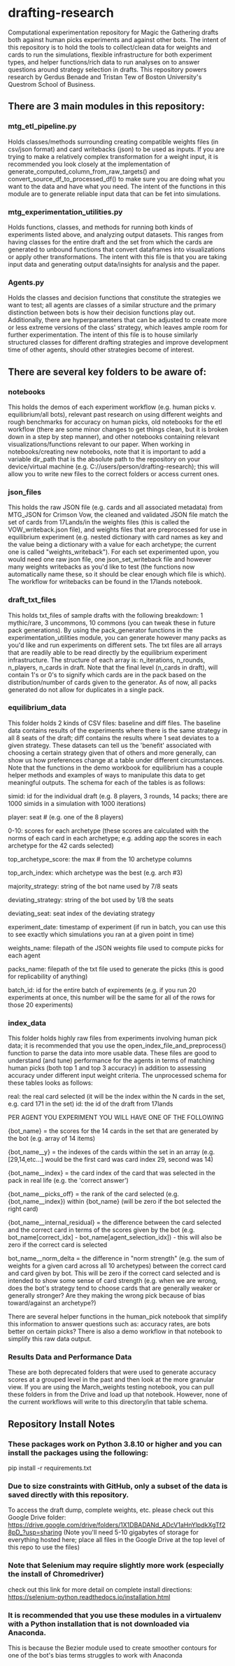 # drafting-research
Computational experimentation repository for Magic the Gathering drafts both against human picks experiments and against other bots. The intent of this repository is to hold the tools to collect/clean data for weights and cards to run the simulations, flexible infrastructure for both experiment types, and helper functions/rich data to run analyses on to answer questions around strategy selection in drafts. This repository powers research by Gerdus Benade and Tristan Tew of Boston University's Questrom School of Business. 

## There are 3 main modules in this repository:

### mtg_etl_pipeline.py
Holds classes/methods surrounding creating compatible weights files (in csv/json format) and card writebacks (json) to be used as inputs. If you are trying to make a relatively complex transformation for a weight input, it is recommended you look closely at the implementation of generate_computed_column_from_raw_targets() and convert_source_df_to_processed_df() to make sure you are doing what you want to the data and have what you need. The intent of the functions in this module are to generate reliable input data that can be fet into simulations. 

### mtg_experimentation_utilities.py
Holds functions, classes, and methods for running both kinds of experiments listed above, and analyzing output datasets. This ranges from having classes for the entire draft and the set from which the cards are generated to unbound functions that convert dataframes into visualizations or apply other transformations. The intent with this file is that you are taking input data and generating output data/insights for analysis and the paper. 

### Agents.py
Holds the classes and decision functions that constitute the strategies we want to test; all agents are classes of a similar structure and the primary distinction between bots is how their decision functions play out. Additionally, there are hyperparameters that can be adjusted to create more or less extreme versions of the class' strategy, which leaves ample room for further experimentation. The intent of this file is to house similarly structured classes for different drafting strategies and improve development time of other agents, should other strategies become of interest. 

## There are several key folders to be aware of:

### notebooks
This holds the demos of each experiment workflow (e.g. human picks v. equilibrium/all bots), relevant past research on using different weights and rough benchmarks for accuracy on human picks, old notebooks for the etl workflow (there are some minor changes to get things clean, but it is broken down in a step by step manner), and other notebooks containing relevant visualizations/functions relevant to our paper. When working in notebooks/creating new notebooks, note that it is important to add a variable dir_path that is the absolute path to the repository on your device/virtual machine (e.g. C://users/person/drafting-research); this will allow you to write new files to the correct folders or access current ones. 

### json_files
This holds the raw JSON file (e.g. cards and all associated metadata) from MTG_JSON for Crimson Vow, the cleaned and validated JSON file match the set of cards from 17Lands/in the weights files (this is called the VOW_writeback.json file), and weights files that are preprocessed for use in equilibrium experiment (e.g. nested dictionary with card names as key and the value being a dictionary with a value for each archetype; the current one is called "weights_writeback"). For each set experimented upon, you would need one raw json file, one json_set_writeback file and however many weights writebacks as you'd like to test (the functions now automatically name these, so it should be clear enough which file is which). The workflow for writebacks can be found in the 17lands notebook.

### draft_txt_files
This holds txt_files of sample drafts with the following breakdown: 1 mythic/rare, 3 uncommons, 10 commons (you can tweak these in future pack generations). By using the pack_generator functions in the experimentation_utilities module, you can generate however many packs as you'd like and run experiments on different sets. The txt files are all arrays that are readily able to be read directly by the equilibrium experiment infrastructure. The structure of each array is: n_iterations, n_rounds, n_players, n_cards in draft. Note that the final level (n_cards in draft), will contain 1's or 0's to signify which cards are in the pack based on the distribution/number of cards given to the generator. As of now, all packs generated do not allow for duplicates in a single pack. 

### equilibrium_data
This folder holds 2 kinds of CSV files: baseline and diff files. The baseline data contains results of the experiments where there is the same strategy in all 8 seats of the draft; diff contains the results where 1 seat deviates to a given strategy. These datasets can tell us the 'benefit' associated with choosing a certain strategy given that of others and more generally, can show us how preferences change at a table under different circumstances. Note that the functions in the demo workbook for equilibrium has a couple helper methods and examples of ways to manipulate this data to get meaningful outputs. The schema for each of the tables is as follows:

simid: id for the individual draft (e.g. 8 players, 3 rounds, 14 packs; there are 1000 simids in a simulation with 1000 iterations)

player: seat # (e.g. one of the 8 players)

0-10: scores for each archetype (these scores are calculated with the norms of each card in each archetype; e.g. adding app the scores in each archetype for the 42 cards selected)

top_archetype_score: the max # from the 10 archetype columns

top_arch_index: which archetype was the best (e.g. arch #3)

majority_strategy: string of the bot name used by 7/8 seats 

deviating_strategy: string of the bot used by 1/8 the seats

deviating_seat: seat index of the deviating strategy

experiment_date: timestamp of experiment (if run in batch, you can use this to see exactly which simulations you ran at a given point in time)

weights_name: filepath of the JSON weights file used to compute picks for each agent

packs_name: filepath of the txt file used to generate the picks (this is good for replicability of anything)

batch_id: id for the entire batch of expirements (e.g. if you run 20 experiments at once, this number will be the same for all of the rows for those 20 experiments)

### index_data
This folder holds highly raw files from experiments involving human pick data; it is recommended that you use the open_index_file_and_preprocess() function to parse the data into more usable data. These files are good to understand (and tune) performance for the agents in terms of matching human picks (both top 1 and top 3 accuracy) in addition to assessing accuracy under different input weight criteria. The unprocessed schema for these tables looks as follows:

real: the real card selected (it will be the index within the N cards in the set, e.g. card 171 in the set)
id: the id of the draft from 17lands

PER AGENT YOU EXPERIMENT YOU WILL HAVE ONE OF THE FOLLOWING

{bot_name} = the scores for the 14 cards in the set that are generated by the bot (e.g. array of 14 items)

{bot_name__y} = the indexes of the cards within the set in an array (e.g. [29,14,etc...] would be the first card was card index 29, second was 14)

{bot_name__index} = the card index of the card that was selected in the pack in real life (e.g. the 'correct answer')

{bot_name__picks_off} = the rank of the card selected (e.g. {bot_name__index}) within {bot_name} (will be zero if the bot selected the right card)

{bot_name__internal_residual} = the difference between the card selected and the correct card in terms of the scores given by the bot (e.g. bot_name[correct_idx] - bot_name[agent_selection_idx]) - this will also be zero if the correct card is selected

bot_name__norm_delta = the difference in "norm strength" (e.g. the sum of weights for a given card across all 10 archetypes) between the correct card and card given by bot. This will be zero if the correct card selected and is intended to show some sense of card strength (e.g. when we are wrong, does the bot's strategy tend to choose cards that are generally weaker or generally stronger? Are they making the wrong pick because of bias toward/against an archetype?)

There are several helper functions in the human_pick notebook that simplify this information to answer questions such as: accuracy rates, are bots better on certain picks? There is also a demo workflow in that notebook to simplify this raw data output. 

### Results Data and Performance Data
These are both deprecated folders that were used to generate accuracy scores at a grouped level in the past and then look at the more granular view. If you are using the March_weights testing notebook, you can pull these folders in from the Drive and load up that notebook. However, none of the current workflows will write to this directory/in that table schema. 



## Repository Install Notes

### These packages work on Python 3.8.10 or higher and you can install the packages using the following:

pip install -r requirements.txt

### Due to size constraints with GitHub, only a subset of the data is saved directly with this repository. 
To access the draft dump, complete weights, etc. please check out this Google Drive folder: https://drive.google.com/drive/folders/1X1DBADANd_ADcV1aHnYlpdkXgTf28pD_?usp=sharing (Note you'll need 5-10 gigabytes of storage for everything hosted here; place all files in the Google Drive at the top level of this repo to use the files)

### Note that Selenium may require slightly more work (especially the install of Chromedriver)
check out this link for more detail on complete install directions: https://selenium-python.readthedocs.io/installation.html

### It is recommended that you use these modules in a virtualenv with a Python installation that is not downloaded via Anaconda. 
This is because the Bezier module used to create smoother contours for one of the bot's bias terms struggles to work with Anaconda 
